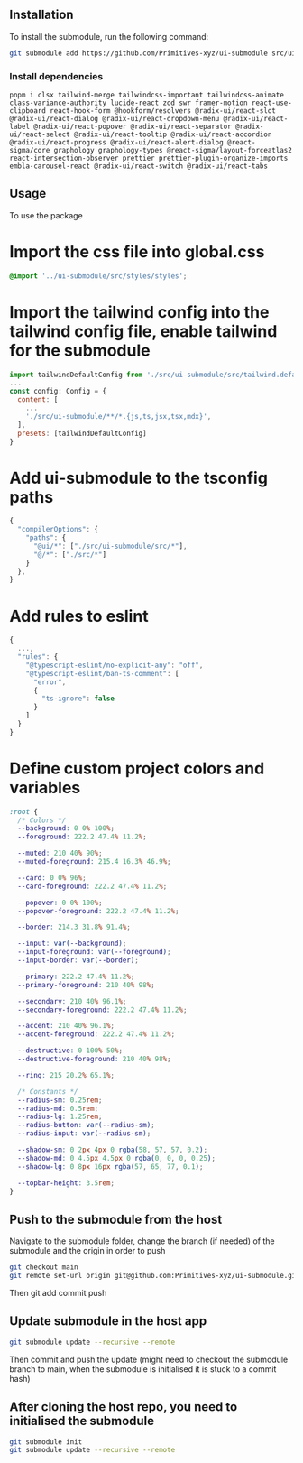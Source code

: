 ## Installation

To install the submodule, run the following command:

```bash
git submodule add https://github.com/Primitives-xyz/ui-submodule src/ui-submodule
```

### Install dependencies

```
pnpm i clsx tailwind-merge tailwindcss-important tailwindcss-animate class-variance-authority lucide-react zod swr framer-motion react-use-clipboard react-hook-form @hookform/resolvers @radix-ui/react-slot @radix-ui/react-dialog @radix-ui/react-dropdown-menu @radix-ui/react-label @radix-ui/react-popover @radix-ui/react-separator @radix-ui/react-select @radix-ui/react-tooltip @radix-ui/react-accordion @radix-ui/react-progress @radix-ui/react-alert-dialog @react-sigma/core graphology graphology-types @react-sigma/layout-forceatlas2 react-intersection-observer prettier prettier-plugin-organize-imports embla-carousel-react @radix-ui/react-switch @radix-ui/react-tabs
```

## Usage

To use the package

# Import the css file into global.css

```css
@import '../ui-submodule/src/styles/styles';
```

# Import the tailwind config into the tailwind config file, enable tailwind for the submodule

```javascript
import tailwindDefaultConfig from './src/ui-submodule/src/tailwind.default.config'
...
const config: Config = {
  content: [
    ...
    './src/ui-submodule/**/*.{js,ts,jsx,tsx,mdx}',
  ],
  presets: [tailwindDefaultConfig]
}
```

# Add ui-submodule to the tsconfig paths

```javascript
{
  "compilerOptions": {
    "paths": {
      "@ui/*": ["./src/ui-submodule/src/*"],
      "@/*": ["./src/*"]
    }
  },
}
```

# Add rules to eslint

```javascript
{
  ...,
  "rules": {
    "@typescript-eslint/no-explicit-any": "off",
    "@typescript-eslint/ban-ts-comment": [
      "error",
      {
        "ts-ignore": false
      }
    ]
  }
}
```

# Define custom project colors and variables

```css
:root {
  /* Colors */
  --background: 0 0% 100%;
  --foreground: 222.2 47.4% 11.2%;

  --muted: 210 40% 90%;
  --muted-foreground: 215.4 16.3% 46.9%;

  --card: 0 0% 96%;
  --card-foreground: 222.2 47.4% 11.2%;

  --popover: 0 0% 100%;
  --popover-foreground: 222.2 47.4% 11.2%;

  --border: 214.3 31.8% 91.4%;

  --input: var(--background);
  --input-foreground: var(--foreground);
  --input-border: var(--border);

  --primary: 222.2 47.4% 11.2%;
  --primary-foreground: 210 40% 98%;

  --secondary: 210 40% 96.1%;
  --secondary-foreground: 222.2 47.4% 11.2%;

  --accent: 210 40% 96.1%;
  --accent-foreground: 222.2 47.4% 11.2%;

  --destructive: 0 100% 50%;
  --destructive-foreground: 210 40% 98%;

  --ring: 215 20.2% 65.1%;

  /* Constants */
  --radius-sm: 0.25rem;
  --radius-md: 0.5rem;
  --radius-lg: 1.25rem;
  --radius-button: var(--radius-sm);
  --radius-input: var(--radius-sm);

  --shadow-sm: 0 2px 4px 0 rgba(58, 57, 57, 0.2);
  --shadow-md: 0 4.5px 4.5px 0 rgba(0, 0, 0, 0.25);
  --shadow-lg: 0 8px 16px rgba(57, 65, 77, 0.1);

  --topbar-height: 3.5rem;
}
```

## Push to the submodule from the host

Navigate to the submodule folder, change the branch (if needed) of the submodule and the origin in order to push

```bash
git checkout main
git remote set-url origin git@github.com:Primitives-xyz/ui-submodule.git
```

Then git add commit push

## Update submodule in the host app

```bash
git submodule update --recursive --remote
```

Then commit and push the update
(might need to checkout the submodule branch to main, when the submodule is initialised it is stuck to a commit hash)

## After cloning the host repo, you need to initialised the submodule

```bash
git submodule init
git submodule update --recursive --remote
```
